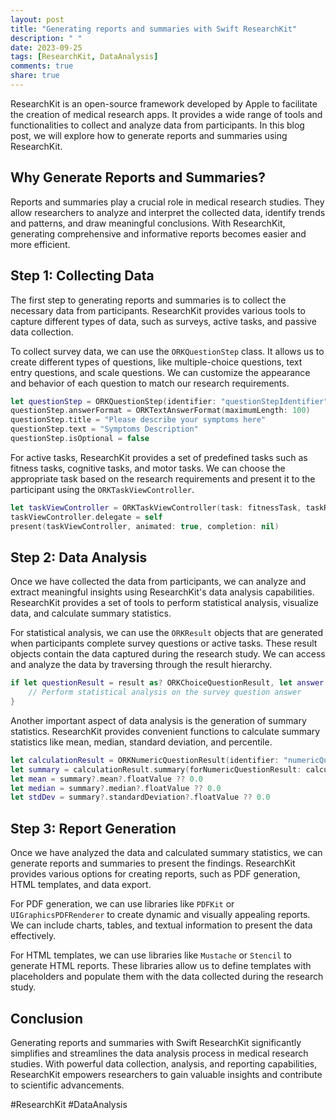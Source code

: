 ```yaml
---
layout: post
title: "Generating reports and summaries with Swift ResearchKit"
description: " "
date: 2023-09-25
tags: [ResearchKit, DataAnalysis]
comments: true
share: true
---
```


ResearchKit is an open-source framework developed by Apple to facilitate the creation of medical research apps. It provides a wide range of tools and functionalities to collect and analyze data from participants. In this blog post, we will explore how to generate reports and summaries using ResearchKit.

## Why Generate Reports and Summaries?

Reports and summaries play a crucial role in medical research studies. They allow researchers to analyze and interpret the collected data, identify trends and patterns, and draw meaningful conclusions. With ResearchKit, generating comprehensive and informative reports becomes easier and more efficient.

## Step 1: Collecting Data

The first step to generating reports and summaries is to collect the necessary data from participants. ResearchKit provides various tools to capture different types of data, such as surveys, active tasks, and passive data collection.

To collect survey data, we can use the `ORKQuestionStep` class. It allows us to create different types of questions, like multiple-choice questions, text entry questions, and scale questions. We can customize the appearance and behavior of each question to match our research requirements.

```swift
let questionStep = ORKQuestionStep(identifier: "questionStepIdentifier")
questionStep.answerFormat = ORKTextAnswerFormat(maximumLength: 100)
questionStep.title = "Please describe your symptoms here"
questionStep.text = "Symptoms Description"
questionStep.isOptional = false
```

For active tasks, ResearchKit provides a set of predefined tasks such as fitness tasks, cognitive tasks, and motor tasks. We can choose the appropriate task based on the research requirements and present it to the participant using the `ORKTaskViewController`.

```swift
let taskViewController = ORKTaskViewController(task: fitnessTask, taskRun: nil)
taskViewController.delegate = self
present(taskViewController, animated: true, completion: nil)
```

## Step 2: Data Analysis

Once we have collected the data from participants, we can analyze and extract meaningful insights using ResearchKit's data analysis capabilities. ResearchKit provides a set of tools to perform statistical analysis, visualize data, and calculate summary statistics.

For statistical analysis, we can use the `ORKResult` objects that are generated when participants complete survey questions or active tasks. These result objects contain the data captured during the research study. We can access and analyze the data by traversing through the result hierarchy.

```swift
if let questionResult = result as? ORKChoiceQuestionResult, let answer = questionResult.choiceAnswers?.first as? String {
    // Perform statistical analysis on the survey question answer
}
```

Another important aspect of data analysis is the generation of summary statistics. ResearchKit provides convenient functions to calculate summary statistics like mean, median, standard deviation, and percentile.

```swift
let calculationResult = ORKNumericQuestionResult(identifier: "numericQuestionIdentifier")
let summary = calculationResult.summary(forNumericQuestionResult: calculationResult)
let mean = summary?.mean?.floatValue ?? 0.0
let median = summary?.median?.floatValue ?? 0.0
let stdDev = summary?.standardDeviation?.floatValue ?? 0.0
```

## Step 3: Report Generation

Once we have analyzed the data and calculated summary statistics, we can generate reports and summaries to present the findings. ResearchKit provides various options for creating reports, such as PDF generation, HTML templates, and data export.

For PDF generation, we can use libraries like `PDFKit` or `UIGraphicsPDFRenderer` to create dynamic and visually appealing reports. We can include charts, tables, and textual information to present the data effectively.

For HTML templates, we can use libraries like `Mustache` or `Stencil` to generate HTML reports. These libraries allow us to define templates with placeholders and populate them with the data collected during the research study.

## Conclusion

Generating reports and summaries with Swift ResearchKit significantly simplifies and streamlines the data analysis process in medical research studies. With powerful data collection, analysis, and reporting capabilities, ResearchKit empowers researchers to gain valuable insights and contribute to scientific advancements.

#ResearchKit #DataAnalysis